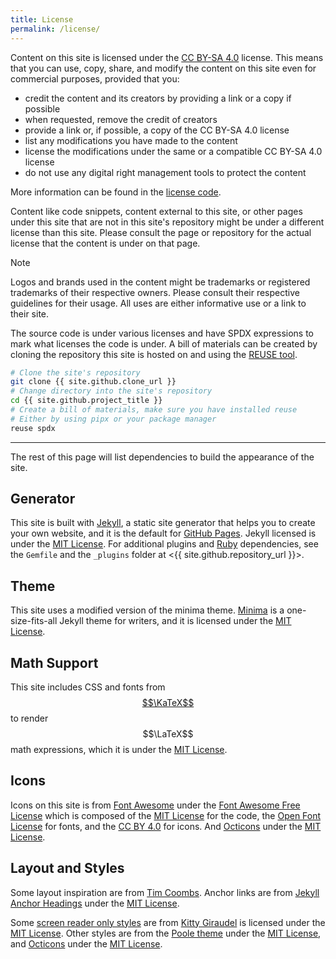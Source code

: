 ```yaml
---
title: License
permalink: /license/
---
```


Content on this site is licensed under the [CC BY-SA 4.0](https://creativecommons.org/licenses/by-sa/4.0)
license. This means that you can use, copy, share, and modify the content on
this site even for commercial purposes, provided that you:

- credit the content and its creators by providing a link or a copy if possible
- when requested, remove the credit of creators
- provide a link or, if possible, a copy of the CC BY-SA 4.0 license
- list any modifications you have made to the content
- license the modifications under the same or a compatible CC BY-SA 4.0 license
- do not use any digital right management tools to protect the content

More information can be found in the [license code](https://creativecommons.org/licenses/by-sa/4.0/legalcode).

Content like code snippets, content external to this site, or other pages under
this site that are not in this site's repository might be under a different
license than this site. Please consult the page or repository for the actual
license that the content is under on that page.

> [!NOTE]
> Logos and brands used in the content might be trademarks or registered
> trademarks of their respective owners. Please consult their respective
> guidelines for their usage. All uses are either informative use or a link
> to their site.

The source code is under various licenses and have SPDX expressions to mark
what licenses the code is under. A bill of materials can be created by cloning
the repository this site is hosted on and using the [REUSE tool](https://reuse.software).

```bash
# Clone the site's repository
git clone {{ site.github.clone_url }}
# Change directory into the site's repository
cd {{ site.github.project_title }}
# Create a bill of materials, make sure you have installed reuse
# Either by using pipx or your package manager
reuse spdx
```

---

The rest of this page will list dependencies to build the appearance of the
site.

## Generator

<!-- LTeX: enabled=false -->
This site is built with [Jekyll](https://jekyllrb.com), a static site generator
that helps you to create your own website, and it is the default for [GitHub Pages](https://pages.github.com).
Jekyll licensed is under the [MIT License]. For additional plugins and [Ruby](https://ruby-lang.org)
dependencies, see the `Gemfile` and the `_plugins` folder at
<{{ site.github.repository_url }}>.
<!-- LTeX: enabled=true -->

[MIT License]: https://opensource.org/license/mit

## Theme

This site uses a modified version of the minima theme. [Minima](https://github.com/jekyll/minima)
is a one-size-fits-all Jekyll theme for writers, and it is licensed under the
[MIT License].

## Math Support

This site includes CSS and fonts from [$$\KaTeX$$](https://katex.org) to render
$$\LaTeX$$ math expressions, which it is under the [MIT License].

## Icons

Icons on this site is from [Font Awesome](https://fontawesome.com) under the
[Font Awesome Free License][fafl] which is composed of the [MIT License] for the
code, the [Open Font License][ofl] for fonts, and the [CC BY 4.0](https://creativecommons.org/licenses/by/4.0/)
for icons. And [Octicons] under the [MIT License].

[fafl]:      https://fontawesome.com/license/free
[ofl]:       https://openfontlicense.org/open-font-license-official-text/
[Octicons]:  https://primer.style/foundations/icons/

## Layout and Styles

Some layout inspiration are from [Tim Coombs](https://blog.slowb.ro/). Anchor
links are from [Jekyll Anchor Headings](https://github.com/allejo/jekyll-anchor-headings)
under the [MIT License].

Some [screen reader only styles][sr-only] are from [Kitty Giraudel](https://kittygiraudel.com/snippets/sr-only-class/)
is licensed under the [MIT License]. Other styles are from the [Poole theme](https://github.com/poole/lanyon)
under the [MIT License], and [Octicons] under the [MIT License].

[sr-only]: https://codepen.io/ffoodd/pen/gwKeyq
